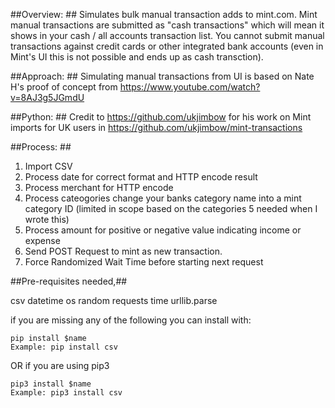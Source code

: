 ##Overview: ## 
Simulates bulk manual transaction adds to mint.com. Mint manual transactions are submitted as "cash transactions" which 
will mean it shows in your cash / all accounts transaction list. You cannot submit manual transactions against credit 
cards or other integrated bank accounts (even in Mint's UI this is not possible and ends up as cash transction). 

##Approach: ##
Simulating manual transactions from UI is based on Nate H's proof of concept from https://www.youtube.com/watch?v=8AJ3g5JGmdU

##Python: ##
Credit to https://github.com/ukjimbow for his work on Mint imports for UK users in https://github.com/ukjimbow/mint-transactions

##Process: ##
1. Import CSV
2. Process date for correct format and HTTP encode result 
3. Process merchant for HTTP encode
4. Process cateogories change your banks category name into a mint category ID (limited in scope based on the categories
5 needed when I wrote this)
6. Process amount for positive or negative value indicating income or expense 
7. Send POST Request to mint as new transaction. 
8. Force Randomized Wait Time before starting next request

##Pre-requisites needed,## 

csv
datetime
os
random
requests
time
urllib.parse

if you are missing any of the following you can install with:

	pip install $name
	Example: pip install csv 

OR if you are using pip3

	pip3 install $name 
	Example: pip3 install csv 
